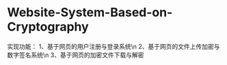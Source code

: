 # Website-System-Based-on-Cryptography

实现功能：
1、基于网页的用户注册与登录系统\n
2、基于网页的文件上传加密与数字签名系统\n
3、基于网页的加密文件下载与解密
